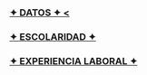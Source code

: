 
<P> <h3 class="centrado"> <a href= "datospersonales.html.HTML">  ✦ DATOS ✦  <</a>
    <p><h3 class="centrado"><a href="escolaridad.html.HTML">    ✦ ESCOLARIDAD ✦ </a>
    <h3 class="centrado"><a href="expelaboral.html.HTML">   ✦ EXPERIENCIA LABORAL ✦ </a>
